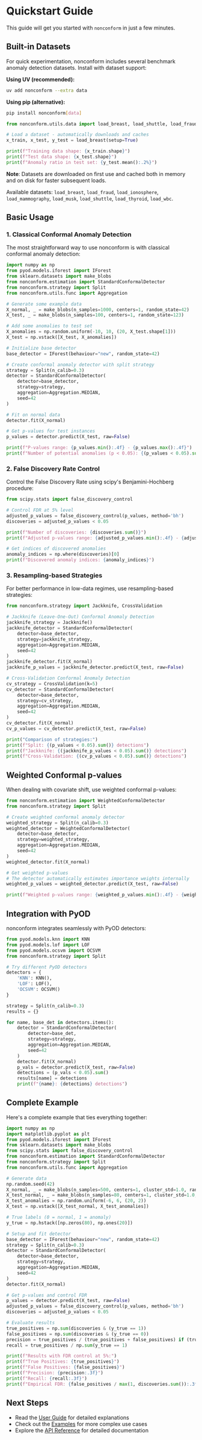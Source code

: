 # Quickstart Guide

This guide will get you started with `nonconform` in just a few minutes.

## Built-in Datasets

For quick experimentation, nonconform includes several benchmark anomaly detection datasets. Install with dataset support:

**Using UV (recommended):**
```bash
uv add nonconform --extra data
```

**Using pip (alternative):**
```bash
pip install nonconform[data]
```

```python
from nonconform.utils.data import load_breast, load_shuttle, load_fraud

# Load a dataset - automatically downloads and caches
x_train, x_test, y_test = load_breast(setup=True)

print(f"Training data shape: {x_train.shape}")
print(f"Test data shape: {x_test.shape}")
print(f"Anomaly ratio in test set: {y_test.mean():.2%}")
```

**Note**: Datasets are downloaded on first use and cached both in memory and on disk for faster subsequent loads.

Available datasets: `load_breast`, `load_fraud`, `load_ionosphere`, `load_mammography`, `load_musk`, `load_shuttle`, `load_thyroid`, `load_wbc`.

## Basic Usage

### 1. Classical Conformal Anomaly Detection

The most straightforward way to use nonconform is with classical conformal anomaly detection:

```python
import numpy as np
from pyod.models.iforest import IForest
from sklearn.datasets import make_blobs
from nonconform.estimation import StandardConformalDetector
from nonconform.strategy import Split
from nonconform.utils.func import Aggregation

# Generate some example data
X_normal, _ = make_blobs(n_samples=1000, centers=1, random_state=42)
X_test, _ = make_blobs(n_samples=100, centers=1, random_state=123)

# Add some anomalies to test set
X_anomalies = np.random.uniform(-10, 10, (20, X_test.shape[1]))
X_test = np.vstack([X_test, X_anomalies])

# Initialize base detector
base_detector = IForest(behaviour="new", random_state=42)

# Create conformal anomaly detector with split strategy
strategy = Split(n_calib=0.3)
detector = StandardConformalDetector(
    detector=base_detector,
    strategy=strategy,
    aggregation=Aggregation.MEDIAN,
    seed=42
)

# Fit on normal data
detector.fit(X_normal)

# Get p-values for test instances
p_values = detector.predict(X_test, raw=False)

print(f"P-values range: {p_values.min():.4f} - {p_values.max():.4f}")
print(f"Number of potential anomalies (p < 0.05): {(p_values < 0.05).sum()}")
```

### 2. False Discovery Rate Control

Control the False Discovery Rate using scipy's Benjamini-Hochberg procedure:

```python
from scipy.stats import false_discovery_control

# Control FDR at 5% level
adjusted_p_values = false_discovery_control(p_values, method='bh')
discoveries = adjusted_p_values < 0.05

print(f"Number of discoveries: {discoveries.sum()}")
print(f"Adjusted p-values range: {adjusted_p_values.min():.4f} - {adjusted_p_values.max():.4f}")

# Get indices of discovered anomalies
anomaly_indices = np.where(discoveries)[0]
print(f"Discovered anomaly indices: {anomaly_indices}")
```

### 3. Resampling-based Strategies

For better performance in low-data regimes, use resampling-based strategies:

```python
from nonconform.strategy import Jackknife, CrossValidation

# Jackknife (Leave-One-Out) Conformal Anomaly Detection
jackknife_strategy = Jackknife()
jackknife_detector = StandardConformalDetector(
    detector=base_detector,
    strategy=jackknife_strategy,
    aggregation=Aggregation.MEDIAN,
    seed=42
)
jackknife_detector.fit(X_normal)
jackknife_p_values = jackknife_detector.predict(X_test, raw=False)

# Cross-Validation Conformal Anomaly Detection
cv_strategy = CrossValidation(k=5)
cv_detector = StandardConformalDetector(
    detector=base_detector,
    strategy=cv_strategy,
    aggregation=Aggregation.MEDIAN,
    seed=42
)
cv_detector.fit(X_normal)
cv_p_values = cv_detector.predict(X_test, raw=False)

print("Comparison of strategies:")
print(f"Split: {(p_values < 0.05).sum()} detections")
print(f"Jackknife: {(jackknife_p_values < 0.05).sum()} detections")
print(f"Cross-Validation: {(cv_p_values < 0.05).sum()} detections")
```

## Weighted Conformal p-values

When dealing with covariate shift, use weighted conformal p-values:

```python
from nonconform.estimation import WeightedConformalDetector
from nonconform.strategy import Split

# Create weighted conformal anomaly detector
weighted_strategy = Split(n_calib=0.3)
weighted_detector = WeightedConformalDetector(
    detector=base_detector,
    strategy=weighted_strategy,
    aggregation=Aggregation.MEDIAN,
    seed=42
)
weighted_detector.fit(X_normal)

# Get weighted p-values
# The detector automatically estimates importance weights internally
weighted_p_values = weighted_detector.predict(X_test, raw=False)

print(f"Weighted p-values range: {weighted_p_values.min():.4f} - {weighted_p_values.max():.4f}")
```

## Integration with PyOD

nonconform integrates seamlessly with PyOD detectors:

```python
from pyod.models.knn import KNN
from pyod.models.lof import LOF
from pyod.models.ocsvm import OCSVM
from nonconform.strategy import Split

# Try different PyOD detectors
detectors = {
    'KNN': KNN(),
    'LOF': LOF(),
    'OCSVM': OCSVM()
}

strategy = Split(n_calib=0.3)
results = {}

for name, base_det in detectors.items():
    detector = StandardConformalDetector(
        detector=base_det,
        strategy=strategy,
        aggregation=Aggregation.MEDIAN,
        seed=42
    )
    detector.fit(X_normal)
    p_vals = detector.predict(X_test, raw=False)
    detections = (p_vals < 0.05).sum()
    results[name] = detections
    print(f"{name}: {detections} detections")
```

## Complete Example

Here's a complete example that ties everything together:

```python
import numpy as np
import matplotlib.pyplot as plt
from pyod.models.iforest import IForest
from sklearn.datasets import make_blobs
from scipy.stats import false_discovery_control
from nonconform.estimation import StandardConformalDetector
from nonconform.strategy import Split
from nonconform.utils.func import Aggregation

# Generate data
np.random.seed(42)
X_normal, _ = make_blobs(n_samples=500, centers=1, cluster_std=1.0, random_state=42)
X_test_normal, _ = make_blobs(n_samples=80, centers=1, cluster_std=1.0, random_state=123)
X_test_anomalies = np.random.uniform(-6, 6, (20, 2))
X_test = np.vstack([X_test_normal, X_test_anomalies])

# True labels (0 = normal, 1 = anomaly)
y_true = np.hstack([np.zeros(80), np.ones(20)])

# Setup and fit detector
base_detector = IForest(behaviour="new", random_state=42)
strategy = Split(n_calib=0.3)
detector = StandardConformalDetector(
    detector=base_detector,
    strategy=strategy,
    aggregation=Aggregation.MEDIAN,
    seed=42
)
detector.fit(X_normal)

# Get p-values and control FDR
p_values = detector.predict(X_test, raw=False)
adjusted_p_values = false_discovery_control(p_values, method='bh')
discoveries = adjusted_p_values < 0.05

# Evaluate results
true_positives = np.sum(discoveries & (y_true == 1))
false_positives = np.sum(discoveries & (y_true == 0))
precision = true_positives / (true_positives + false_positives) if (true_positives + false_positives) > 0 else 0
recall = true_positives / np.sum(y_true == 1)

print(f"Results with FDR control at 5%:")
print(f"True Positives: {true_positives}")
print(f"False Positives: {false_positives}")
print(f"Precision: {precision:.3f}")
print(f"Recall: {recall:.3f}")
print(f"Empirical FDR: {false_positives / max(1, discoveries.sum()):.3f}")
```

## Next Steps

- Read the [User Guide](user_guide/conformal_inference.md) for detailed explanations
- Check out the [Examples](examples/index.rst) for more complex use cases
- Explore the [API Reference](api/nonconform/index.rst) for detailed documentation